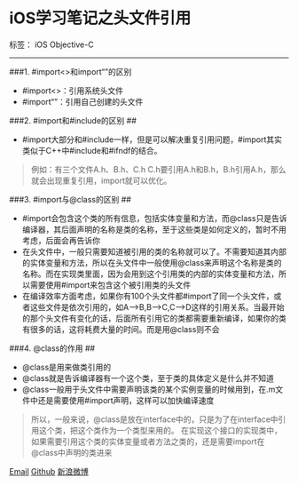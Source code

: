 ﻿# iOS学习笔记之头文件引用

标签： iOS Objective-C

---

###1. #import<>和import“”的区别

 - #import<>：引用系统头文件
 - #import“”：引用自己创建的头文件

###2. #import和#include的区别 ##

 - #import大部分和#include一样，但是可以解决重复引用问题，#import其实类似于C++中#include和#ifndf的结合。

> 例如：有三个文件A.h、B.h、C.h
C.h要引用A.h和B.h，B.h引用A.h，那么就会出现重复引用，import就可以优化。

###3. #import与@class的区别 ##

 - #import会包含这个类的所有信息，包括实体变量和方法，而@class只是告诉编译器，其后面声明的名称是类的名称，至于这些类是如何定义的，暂时不用考虑，后面会再告诉你
 - 在头文件中，一般只需要知道被引用的类的名称就可以了。不需要知道其内部的实体变量和方法，所以在头文件中一般使用@class来声明这个名称是类的名称。而在实现类里面，因为会用到这个引用类的内部的实体变量和方法，所以需要使用#import来包含这个被引用类的头文件
 - 在编译效率方面考虑，如果你有100个头文件都#import了同一个头文件，或者这些文件是依次引用的，如A–>B,B–>C,C–>D这样的引用关系。当最开始的那个头文件有变化的话，后面所有引用它的类都需要重新编译，如果你的类有很多的话，这将耗费大量的时间。而是用@class则不会

###4. @class的作用 ##

 - @class是用来做类引用的
 - @class就是告诉编译器有一个这个类，至于类的具体定义是什么并不知道
 - @class一般用于头文件中需要声明该类的某个实例变量的时候用到，在.m文件中还是需要使用#import声明，这样可以加快编译速度


> 所以，一般来说，@class是放在interface中的，只是为了在interface中引用这个类，把这个类作为一个类型来用的。 在实现这个接口的实现类中，如果需要引用这个类的实体变量或者方法之类的，还是需要import在@class中声明的类进来

<i class="icon-envelope-alt"></i> [Email](https://mail.google.com/mail/u/0/#inbox)
<i class="icon-github"></i>  [Github](https://github.com/ZXIOU)
<i class="icon-weibo"></i>  [新浪微博](http://weibo.com/3895542020/profile?rightmod=1&wvr=6&mod=personinfo&is_all=1#_loginLayer_1461903468940)

<br />


 
  
